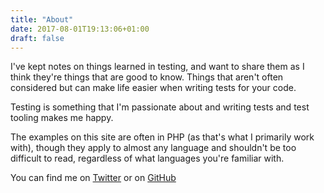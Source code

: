 ```yaml
---
title: "About"
date: 2017-08-01T19:13:06+01:00
draft: false
---
```


I've kept notes on things learned in testing, and want to share them as I think they're things that are good to know. Things that aren't often considered but can make life easier when writing tests for your code.

Testing is something that I'm passionate about and writing tests and test tooling makes me happy.

The examples on this site are often in PHP (as that's what I primarily work with), though they apply to almost any language and shouldn't be too difficult to read, regardless of what languages you're familiar with. 


You can find me on [Twitter](https://twitter.com/Brunty) or on [GitHub](https://github.com/Brunty)
